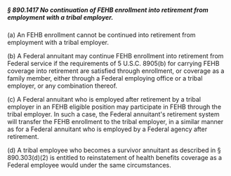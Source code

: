 ##### § 890.1417 No continuation of FEHB enrollment into retirement from employment with a tribal employer. #####

(a) An FEHB enrollment cannot be continued into retirement from employment with a tribal employer.

(b) A Federal annuitant may continue FEHB enrollment into retirement from Federal service if the requirements of 5 U.S.C. 8905(b) for carrying FEHB coverage into retirement are satisfied through enrollment, or coverage as a family member, either through a Federal employing office or a tribal employer, or any combination thereof.

(c) A Federal annuitant who is employed after retirement by a tribal employer in an FEHB eligible position may participate in FEHB through the tribal employer. In such a case, the Federal annuitant's retirement system will transfer the FEHB enrollment to the tribal employer, in a similar manner as for a Federal annuitant who is employed by a Federal agency after retirement.

(d) A tribal employee who becomes a survivor annuitant as described in § 890.303(d)(2) is entitled to reinstatement of health benefits coverage as a Federal employee would under the same circumstances.